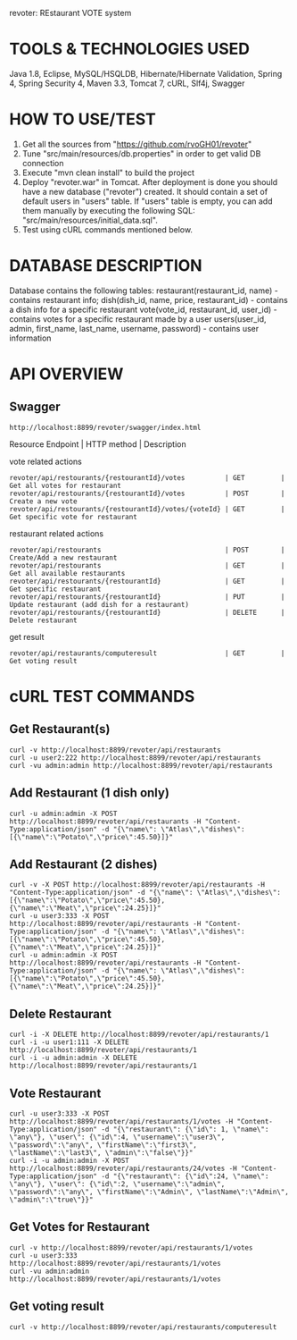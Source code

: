 revoter: REstaurant VOTE system

TOOLS & TECHNOLOGIES USED
=========================
Java 1.8, Eclipse, MySQL/HSQLDB, Hibernate/Hibernate Validation, Spring 4, Spring Security 4, Maven 3.3, Tomcat 7, cURL, Slf4j, Swagger


HOW TO USE/TEST
===============
1. Get all the sources from "https://github.com/rvoGH01/revoter"
2. Tune "src/main/resources/db.properties" in order to get valid DB connection
3. Execute "mvn clean install" to build the project
4. Deploy "revoter.war" in Tomcat. After deployment is done you should have a new database ("revoter") created. It should contain a set of default users in "users" table. If "users" table is empty, you can add them manually by executing the following SQL: "src/main/resources/initial_data.sql". 
5. Test using cURL commands mentioned below.


DATABASE DESCRIPTION
====================
Database contains the following tables: 
restaurant(restaurant_id, name) - contains restaurant info;
dish(dish_id, name, price, restaurant_id) - contains a dish info for a specific restaurant
vote(vote_id, restaurant_id, user_id) - contains votes for a specific restaurant made by a user
users(user_id, admin, first_name, last_name, username, password) - contains user information


API OVERVIEW
============

Swagger
-------
    http://localhost:8899/revoter/swagger/index.html
	
Resource Endpoint                                     | HTTP method | Description

vote related actions

    revoter/api/restourants/{restourantId}/votes          | GET         | Get all votes for restaurant
    revoter/api/restourants/{restourantId}/votes          | POST        | Create a new vote
    revoter/api/restourants/{restourantId}/votes/{voteId} | GET         | Get specific vote for restaurant

restaurant related actions

    revoter/api/restourants                               | POST        | Create/Add a new restaurant
    revoter/api/restourants                               | GET         | Get all available restaurants
    revoter/api/restourants/{restourantId}                | GET         | Get specific restaurant
    revoter/api/restourants/{restourantId}                | PUT         | Update restaurant (add dish for a restaurant)
    revoter/api/restourants/{restourantId}                | DELETE      | Delete restaurant

get result

    revoter/api/restaurants/computeresult                 | GET         | Get voting result


cURL TEST COMMANDS
==================

Get Restaurant(s)
-----------------
    curl -v http://localhost:8899/revoter/api/restaurants
    curl -u user2:222 http://localhost:8899/revoter/api/restaurants
    curl -vu admin:admin http://localhost:8899/revoter/api/restaurants

Add Restaurant (1 dish only)
----------------------------
    curl -u admin:admin -X POST http://localhost:8899/revoter/api/restaurants -H "Content-Type:application/json" -d "{\"name\": \"Atlas\",\"dishes\":[{\"name\":\"Potato\",\"price\":45.50}]}"

Add Restaurant (2 dishes)
----------------------------
    curl -v -X POST http://localhost:8899/revoter/api/restaurants -H "Content-Type:application/json" -d "{\"name\": \"Atlas\",\"dishes\":[{\"name\":\"Potato\",\"price\":45.50},{\"name\":\"Meat\",\"price\":24.25}]}"
    curl -u user3:333 -X POST http://localhost:8899/revoter/api/restaurants -H "Content-Type:application/json" -d "{\"name\": \"Atlas\",\"dishes\":[{\"name\":\"Potato\",\"price\":45.50},{\"name\":\"Meat\",\"price\":24.25}]}"
    curl -u admin:admin -X POST http://localhost:8899/revoter/api/restaurants -H "Content-Type:application/json" -d "{\"name\": \"Atlas\",\"dishes\":[{\"name\":\"Potato\",\"price\":45.50},{\"name\":\"Meat\",\"price\":24.25}]}"

Delete Restaurant
-----------------
    curl -i -X DELETE http://localhost:8899/revoter/api/restaurants/1
    curl -i -u user1:111 -X DELETE http://localhost:8899/revoter/api/restaurants/1
    curl -i -u admin:admin -X DELETE http://localhost:8899/revoter/api/restaurants/1

Vote Restaurant
---------------
    curl -u user3:333 -X POST http://localhost:8899/revoter/api/restaurants/1/votes -H "Content-Type:application/json" -d "{\"restaurant\": {\"id\": 1, \"name\": \"any\"}, \"user\": {\"id\":4, \"username\":\"user3\", \"password\":\"any\", \"firstName\":\"first3\", \"lastName\":\"last3\", \"admin\":\"false\"}}"
    curl -i -u admin:admin -X POST http://localhost:8899/revoter/api/restaurants/24/votes -H "Content-Type:application/json" -d "{\"restaurant\": {\"id\":24, \"name\": \"any\"}, \"user\": {\"id\":2, \"username\":\"admin\", \"password\":\"any\", \"firstName\":\"Admin\", \"lastName\":\"Admin\", \"admin\":\"true\"}}"

Get Votes for Restaurant
------------------------
    curl -v http://localhost:8899/revoter/api/restaurants/1/votes
    curl -u user3:333 http://localhost:8899/revoter/api/restaurants/1/votes
    curl -vu admin:admin http://localhost:8899/revoter/api/restaurants/1/votes
    
Get voting result
-----------------
    curl -v http://localhost:8899/revoter/api/restaurants/computeresult